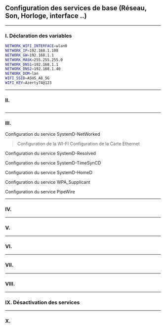 ## Configuration des services de base (Réseau, Son, Horloge, interface ..)

----------------------------------------------------------------------------------------------------------------
### I. Déclaration des variables

```bash
NETWORK_WIFI_INTERFACE=wlan0
NETWORK_IP=192.168.1.108
NETWORK_GW=192.168.1.1
NETWORK_MASK=255.255.255.0
NETWORK_DNS1=192.168.1.1
NETWORK_DNS2=192.168.1.40
NETWORK_DOM=lan
WIFI_SSID=ASUS_A8_5G
WIFI_KEY=Azerty74@123
```

----------------------------------------------------------------------------------------------------------------
### II. 

```bash
```

----------------------------------------------------------------------------------------------------------------
### III.
Configuration du service SystemD-NetWorked
 > Configuration de la WI-FI
 > Configuration de la Carte Ethernet

Configuration du service SystemD-Resolved

Configuration du service SystemD-TimeSynCD

Configuration du service SystemD-HomeD

Configuration du service WPA_Supplicant

Configuration du service PipeWire


----------------------------------------------------------------------------------------------------------------
### IV. 



----------------------------------------------------------------------------------------------------------------
### V.

----------------------------------------------------------------------------------------------------------------
### VI.

----------------------------------------------------------------------------------------------------------------
### VII.

----------------------------------------------------------------------------------------------------------------
### VIII.

----------------------------------------------------------------------------------------------------------------
### IX. Désactivation des services

----------------------------------------------------------------------------------------------------------------
### X.
